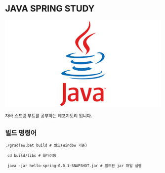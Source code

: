 # JAVA SPRING STUDY
![img.png](img.png)

자바 스프링 부트를 공부하는 레포지토리 입니다.

## 빌드 명령어
```shell
./gradlew.bat build # 빌드(Window 기준)
 
 cd build/libs # 폴더이동
 
 java -jar hello-spring-0.0.1-SNAPSHOT.jar # 빌드된 jar 파일 실행
```
